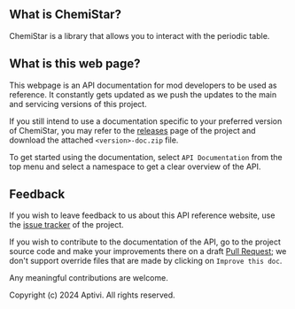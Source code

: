 ## What is ChemiStar?

ChemiStar is a library that allows you to interact with the periodic table.

## What is this web page?
 
This webpage is an API documentation for mod developers to be used as reference. It constantly gets updated as we push the updates to the main and servicing versions of this project.

If you still intend to use a documentation specific to your preferred version of ChemiStar, you may refer to the [releases](https://github.com/Aptivi/ChemiStar/releases) page of the project and download the attached `<version>-doc.zip` file.

To get started using the documentation, select `API Documentation` from the top menu and select a namespace to get a clear overview of the API.

## Feedback

If you wish to leave feedback to us about this API reference website, use the [issue tracker](https://github.com/Aptivi/ChemiStar/issues) of the project.

If you wish to contribute to the documentation of the API, go to the project source code and make your improvements there on a draft [Pull Request](https://github.com/Aptivi/ChemiStar/pulls); we don't support override files that are made by clicking on `Improve this doc`.

Any meaningful contributions are welcome.

Copyright (c) 2024 Aptivi. All rights reserved.
